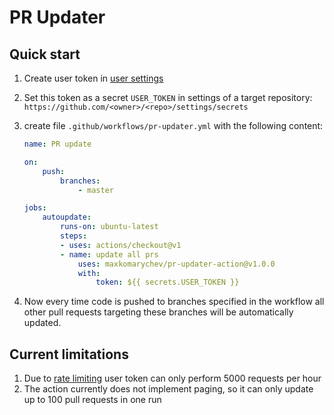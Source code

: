 # PR Updater

## Quick start

1. Create user token in [user settings](https://github.com/settings/tokens)
2. Set this token as a secret `USER_TOKEN` in settings of a target repository: `https://github.com/<owner>/<repo>/settings/secrets`
3. create file `.github/workflows/pr-updater.yml` with the following content:

    ```yml
    name: PR update

    on:
        push:
            branches: 
                - master

    jobs:
        autoupdate:
            runs-on: ubuntu-latest
            steps:
            - uses: actions/checkout@v1
            - name: update all prs
                uses: maxkomarychev/pr-updater-action@v1.0.0
                with:
                    token: ${{ secrets.USER_TOKEN }}
    ```

4. Now every time code is pushed to branches specified in the workflow all other
pull requests targeting these branches will be automatically updated.


## Current limitations

1. Due to [rate limiting](https://developer.github.com/v3/#rate-limiting) user
token can only perform 5000 requests per hour
2. The action currently does not implement paging, so it can only update up to
100 pull requests in one run
